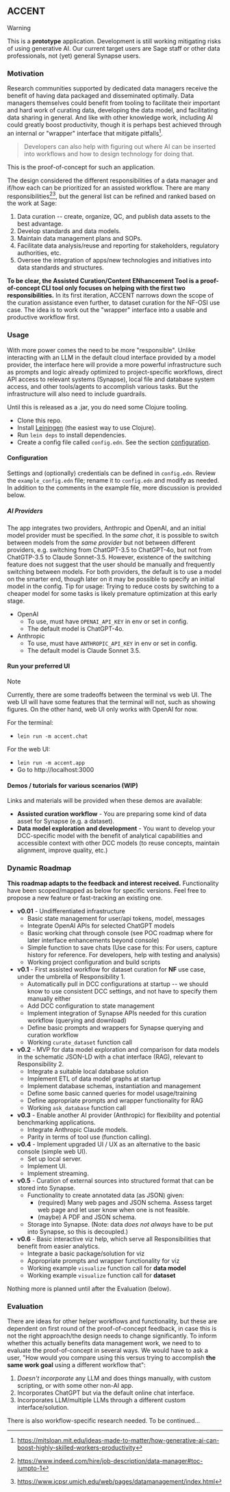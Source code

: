 ## ACCENT

> [!WARNING]  
> This is a **prototype** application.
> Development is still working mitigating risks of using generative AI. 
Our current target users are Sage staff or other data professionals, not (yet) general Synapse users.   


### Motivation

Research communities supported by dedicated data managers receive the benefit of having data packaged and disseminated optimally. 
Data managers themselves could benefit from tooling to facilitate their important and hard work of curating data, developing the data model, and facilitating data sharing in general. 
And like with other knowledge work, including AI could greatly boost productivity, though it is perhaps best achieved through an internal or "wrapper" interface that mitigate pitfalls[^1]. 
> Developers can also help with figuring out where AI can be inserted into workflows and how to design technology for doing that. 

This is the proof-of-concept for such an application. 

The design considered the different responsibilities of a data manager and if/how each can be prioritized for an assisted workflow. 
There are many responsibilities[^2][^3], but the general list can be refined and ranked based on the work at Sage: 
1. Data curation -- create, organize, QC, and publish data assets to the best advantage. 
2. Develop standards and data models. 
3. Maintain data management plans and SOPs. 
4. Facilitate data analysis/reuse and reporting for stakeholders, regulatory authorities, etc. 
5. Oversee the integration of apps/new technologies and initiatives into data standards and structures. 


**To be clear, the Assisted Curation/Content ENhancement Tool is a proof-of-concept CLI tool only focuses on helping with the first two responsibilities.** 
In its first iteration, ACCENT narrows down the scope of the curation assistance even further, to dataset curation for the NF-OSI use case. 
The idea is to work out the "wrapper" interface into a usable and productive workflow first. 

### Usage

With more power comes the need to be more "responsible". 
Unlike interacting with an LLM in the default cloud interface provided by a model provider, the interface here will provide a more powerful infrastructure such as prompts and logic already optimized to project-specific workflows, direct API access to relevant systems (Synapse), local file and database system access, and other tools/agents to accomplish various tasks. But the infrastructure will also need to include guardrails.

Until this is released as a .jar, you do need some Clojure tooling. 

- Clone this repo. 
- Install [Leiningen](https://leiningen.org/) (the easiest way to use Clojure).
- Run `lein deps` to install dependencies.
- Create a config file called `config.edn`. See the section [configuration](https://github.com/anngvu/accent/tree/web-ui?tab=readme-ov-file#configuration).

#### Configuration

Settings and (optionally) credentials can be defined in `config.edn`. 
Review the `example_config.edn` file; rename it to `config.edn` and modify as needed. 
In addition to the comments in the example file, more discussion is provided below.

##### AI Providers

The app integrates two providers, Anthropic and OpenAI, and an initial model provider must be specified. 
In the *same chat*, it is possible to switch between models from the *same provider* but not between different providers, e.g. switching from ChatGPT-3.5 to ChatGPT-4o, but not from ChatGTP-3.5 to Claude Sonnet-3.5. 
However, existence of the switching feature does not suggest that the user should be manually and frequently switching between models. 
For both providers, the default is to use a model on the smarter end, though later on it may be possible to specify an initial model in the config. 
Tip for usage: Trying to reduce costs by switching to a cheaper model for some tasks is likely premature optimization at this early stage. 

- OpenAI
  - To use, must have `OPENAI_API_KEY` in env or set in config.
  - The default model is ChatGPT-4o.
- Anthropic
  - To use, must have `ANTHROPIC_API_KEY` in env or set in config.
  - The default model is Claude Sonnet 3.5.

#### Run your preferred UI

> [!NOTE]  
> Currently, there are some tradeoffs between the terminal vs web UI. The web UI will have some features that the terminal will not, such as showing figures. On the other hand, web UI only works with OpenAI for now.

For the terminal:
- `lein run -m accent.chat`

For the web UI:
- `lein run -m accent.app`
- Go to http://localhost:3000

#### Demos / tutorials for various scenarios (WIP)

Links and materials will be provided when these demos are available:

- **Assisted curation workflow** - You are preparing some kind of data asset for Synapse (e.g. a dataset).
- **Data model exploration and development** - You want to develop your DCC-specific model with the benefit of analytical capabilities and accessible context with other DCC models (to reuse concepts, maintain alignment, improve quality, etc.) 

### Dynamic Roadmap

**This roadmap adapts to the feedback and interest received.** 
Functionality have been scoped/mapped as below for specific versions. 
Feel free to propose a new feature or fast-tracking an existing one. 

- **v0.01** - Undifferentiated infrastructure  
    - Basic state management for user/api tokens, model, messages
    - Integrate OpenAI APIs for selected ChatGPT models
    - Basic working chat through console (see POC roadmap where for later interface enhancements beyond console)
    - Simple function to save chats (Use case for this: For users, capture history for reference. For developers, help with testing and analysis)
    - Working project configuration and build scripts
- **v0.1** - First assisted workflow for dataset curation for **NF** use case, under the umbrella of Responsibility 1.
    - Automatically pull in DCC configurations at startup -- we should know to use consistent DCC settings, and not have to specify them manually either
    - Add DCC configuration to state management
    - Implement integration of Synapse APIs needed for this curation workflow (querying and download)
    - Define basic prompts and wrappers for Synapse querying and curation workflow
    - Working `curate_dataset` function call
- **v0.2** - MVP for data model exploration and comparison for data models in the schematic JSON-LD with a chat interface (RAG), relevant to Responsibility 2.
    - Integrate a suitable local database solution
    - Implement ETL of data model graphs at startup
    - Implement database schemas, instantiation and management
    - Define some basic canned queries for model usage/training
    - Define appropriate prompts and wrapper functionality for RAG
    - Working `ask_database` function call
- **v0.3** - Enable another AI provider (Anthropic) for flexibility and potential benchmarking applications. 
    - Integrate Anthropic Claude models.
    - Parity in terms of tool use (function calling).
- **v0.4** - Implement upgraded UI / UX as an alternative to the basic console (simple web UI).
    - Set up local server.
    - Implement UI.
    - Implement streaming.
- **v0.5** - Curation of external sources into structured format that can be stored into Synapse.
    - Functionality to create annotated data (as JSON) given:
      -  (required) Many web pages and JSON schema. Assess target web page and let user know when one is not feasible. 
      -  (maybe) A PDF and JSON schema.
    - Storage into Synapse. (Note: data *does not always* have to be put into Synapse, so this is decoupled.)
- **v0.6** - Basic interactive viz help, which serve all Responsibilities that benefit from easier analytics.
    - Integrate a basic package/solution for viz
    - Appropriate prompts and wrapper functionality for viz
    - Working example `visualize` function call for **data model**
    - Working example `visualize` function call for **dataset**


Nothing more is planned until after the Evaluation (below).

### Evaluation

There are ideas for other helper workflows and functionality, but these are dependent on first round of the proof-of-concept feedback, in case this is not the right approach/the design needs to change significantly. 
To inform whether this actually benefits data management work, we need to to evaluate the proof-of-concept in several ways. 
We would have to ask a user, "How would you compare using this versus trying to accomplish **the same work goal** using a different workflow that": 
1. *Doesn't incorporate* any LLM and does things manually, with custom scripting, or with some other non-AI app.
2. Incorporates ChatGPT but via the default online chat interface.
3. Incorporates LLM/multiple LLMs through a different custom interface/solution.

There is also workflow-specific research needed. To be continued...


[^1]: https://mitsloan.mit.edu/ideas-made-to-matter/how-generative-ai-can-boost-highly-skilled-workers-productivity
[^2]: https://www.indeed.com/hire/job-description/data-manager#toc-jumpto-1
[^3]: https://www.icpsr.umich.edu/web/pages/datamanagement/index.html 
